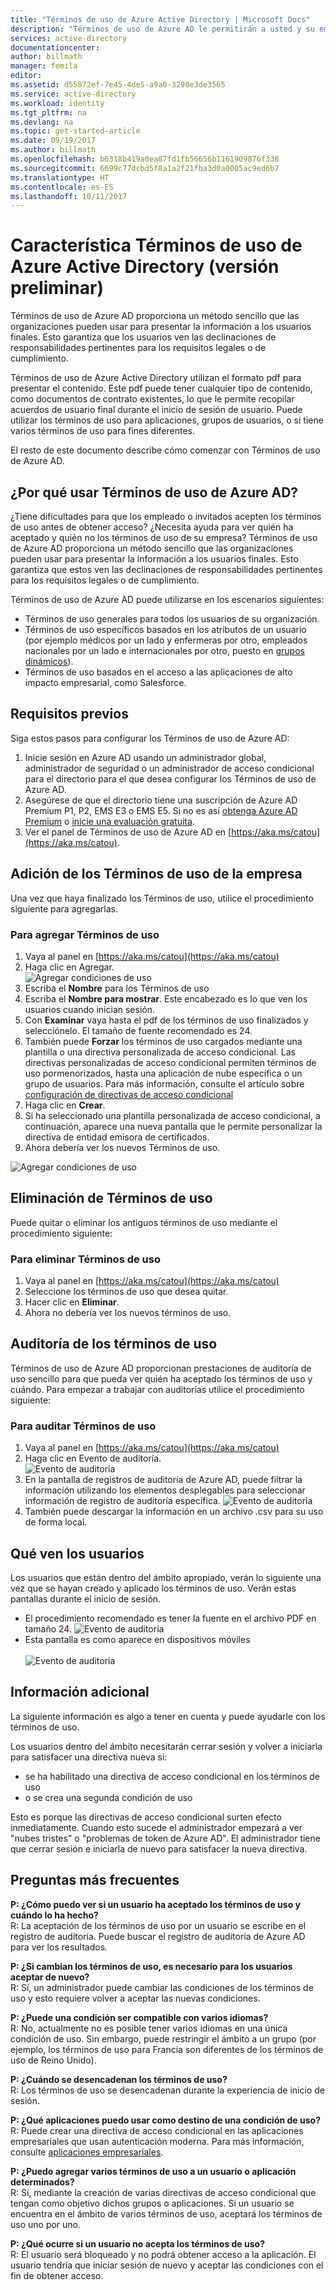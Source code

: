 ```yaml
---
title: "Términos de uso de Azure Active Directory | Microsoft Docs"
description: "Términos de uso de Azure AD le permitirán a usted y su empresa tener la capacidad para proporcionar los términos de uso a los usuarios de los servicios de Azure AD."
services: active-directory
documentationcenter: 
author: billmath
manager: femila
editor: 
ms.assetid: d55872ef-7e45-4de5-a9a0-3298e3de3565
ms.service: active-directory
ms.workload: identity
ms.tgt_pltfrm: na
ms.devlang: na
ms.topic: get-started-article
ms.date: 09/19/2017
ms.author: billmath
ms.openlocfilehash: b6318b419a0ea87fd1fb56656b1161909876f338
ms.sourcegitcommit: 6699c77dcbd5f8a1a2f21fba3d0a0005ac9ed6b7
ms.translationtype: HT
ms.contentlocale: es-ES
ms.lasthandoff: 10/11/2017
---
```

# <a name="azure-active-directory-terms-of-use-feature-preview"></a>Característica Términos de uso de Azure Active Directory (versión preliminar)
Términos de uso de Azure AD proporciona un método sencillo que las organizaciones pueden usar para presentar la información a los usuarios finales.  Esto garantiza que los usuarios ven las declinaciones de responsabilidades pertinentes para los requisitos legales o de cumplimiento.

Términos de uso de Azure Active Directory utilizan el formato pdf para presentar el contenido.   Este pdf puede tener cualquier tipo de contenido, como documentos de contrato existentes, lo que le permite recopilar acuerdos de usuario final durante el inicio de sesión de usuario.  Puede utilizar los términos de uso para aplicaciones, grupos de usuarios, o si tiene varios términos de uso para fines diferentes.

El resto de este documento describe cómo comenzar con Términos de uso de Azure AD.  

## <a name="why-use-azure-ad-terms-of-use"></a>¿Por qué usar Términos de uso de Azure AD?
¿Tiene dificultades para que los empleado o invitados acepten los términos de uso antes de obtener acceso? ¿Necesita ayuda para ver quién ha aceptado y quién no los términos de uso de su empresa?  Términos de uso de Azure AD proporciona un método sencillo que las organizaciones pueden usar para presentar la información a los usuarios finales.  Esto garantiza que estos ven las declinaciones de responsabilidades pertinentes para los requisitos legales o de cumplimiento.

Términos de uso de Azure AD puede utilizarse en los escenarios siguientes:
-   Términos de uso generales para todos los usuarios de su organización.
-   Términos de uso específicos basados en los atributos de un usuario (por ejemplo médicos por un lado y enfermeras por otro, empleados nacionales por un lado e internacionales por otro, puesto en [grupos dinámicos](https://azure.microsoft.com/updates/azure-active-directory-dynamic-membership-for-groups)).
-   Términos de uso basados en el acceso a las aplicaciones de alto impacto empresarial, como Salesforce.


## <a name="prerequisites"></a>Requisitos previos
Siga estos pasos para configurar los Términos de uso de Azure AD:

1. Inicie sesión en Azure AD usando un administrador global, administrador de seguridad o un administrador de acceso condicional para el directorio para el que desea configurar los Términos de uso de Azure AD.
2. Asegúrese de que el directorio tiene una suscripción de Azure AD Premium P1, P2, EMS E3 o EMS E5.  Si no es así [obtenga Azure AD Premium](active-directory-get-started-premium.md) o [inicie una evaluación gratuita](https://azure.microsoft.com/trial/get-started-active-directory/).
3. Ver el panel de Términos de uso de Azure AD en [https://aka.ms/catou](https://aka.ms/catou).



## <a name="add-company-terms-of-use"></a>Adición de los Términos de uso de la empresa
Una vez que haya finalizado los Términos de uso, utilice el procedimiento siguiente para agregarlas.

### <a name="to-add-terms-of-use"></a>Para agregar Términos de uso
1. Vaya al panel en [https://aka.ms/catou](https://aka.ms/catou)
2. Haga clic en Agregar.</br>
![Agregar condiciones de uso](media/active-directory-tou/tou2.png)
3. Escriba el **Nombre** para los Términos de uso
4. Escriba el **Nombre para mostrar**.  Este encabezado es lo que ven los usuarios cuando inician sesión.
5. Con **Examinar** vaya hasta el pdf de los términos de uso finalizados y selecciónelo.  El tamaño de fuente recomendado es 24.
6. También puede **Forzar** los términos de uso cargados mediante una plantilla o una directiva personalizada de acceso condicional.  Las directivas personalizadas de acceso condicional permiten términos de uso pormenorizados, hasta una aplicación de nube específica o un grupo de usuarios.  Para más información, consulte el artículo sobre [configuración de directivas de acceso condicional](active-directory-conditional-access-best-practices.md)
7. Haga clic en **Crear**.
8. Si ha seleccionado una plantilla personalizada de acceso condicional, a continuación, aparece una nueva pantalla que le permite personalizar la directiva de entidad emisora de certificados.
7. Ahora debería ver los nuevos Términos de uso.</br>

![Agregar condiciones de uso](media/active-directory-tou/tou3.png)

## <a name="delete-terms-of-use"></a>Eliminación de Términos de uso
Puede quitar o eliminar los antiguos términos de uso mediante el procedimiento siguiente:

### <a name="to-delete-terms-of-use"></a>Para eliminar Términos de uso
1. Vaya al panel en [https://aka.ms/catou](https://aka.ms/catou)
2. Seleccione los términos de uso que desea quitar.
3. Hacer clic en **Eliminar**.
4. Ahora no debería ver los nuevos términos de uso.


## <a name="audit-terms-of-use"></a>Auditoría de los términos de uso
Términos de uso de Azure AD proporcionan prestaciones de auditoría de uso sencillo para que pueda ver quién ha aceptado los términos de uso y cuándo.  Para empezar a trabajar con auditorías utilice el procedimiento siguiente:

### <a name="to-audit-terms-of-use"></a>Para auditar Términos de uso
1. Vaya al panel en [https://aka.ms/catou](https://aka.ms/catou)
2. Haga clic en Evento de auditoría.</br>
![Evento de auditoría](media/active-directory-tou/tou8.png)
3.  En la pantalla de registros de auditoría de Azure AD, puede filtrar la información utilizando los elementos desplegables para seleccionar información de registro de auditoría específica.
![Evento de auditoría](media/active-directory-tou/tou9.png)
4.  También puede descargar la información en un archivo .csv para su uso de forma local.

## <a name="what-users-see"></a>Qué ven los usuarios
Los usuarios que están dentro del ámbito apropiado, verán lo siguiente una vez que se hayan creado y aplicado los términos de uso.  Verán estas pantallas durante el inicio de sesión.
-   El procedimiento recomendado es tener la fuente en el archivo PDF en tamaño 24.
![Evento de auditoría](media/active-directory-tou/tou10.png)
-   Esta pantalla es como aparece en dispositivos móviles</br></br>
![Evento de auditoría](media/active-directory-tou/tou11.png)

## <a name="additional-information"></a>Información adicional
La siguiente información es algo a tener en cuenta y puede ayudarle con los términos de uso.


Los usuarios dentro del ámbito necesitarán cerrar sesión y volver a iniciarla para satisfacer una directiva nueva si:
 - se ha habilitado una directiva de acceso condicional en los términos de uso
 - o se crea una segunda condición de uso

Esto es porque las directivas de acceso condicional surten efecto inmediatamente. Cuando esto sucede el administrador empezará a ver "nubes tristes" o "problemas de token de Azure AD". El administrador tiene que cerrar sesión e iniciarla de nuevo para satisfacer la nueva directiva.





## <a name="frequently-asked-questions"></a>Preguntas más frecuentes

**P: ¿Cómo puedo ver si un usuario ha aceptado los términos de uso y cuándo lo ha hecho?**</br>
R: La aceptación de los términos de uso por un usuario se escribe en el registro de auditoría. Puede buscar el registro de auditoría de Azure AD para ver los resultados.  

**P: ¿Si cambian los términos de uso, es necesario para los usuarios aceptar de nuevo?**</br>
R: Sí, un administrador puede cambiar las condiciones de los términos de uso y esto requiere volver a aceptar las nuevas condiciones.

**P: ¿Puede una condición ser compatible con varios idiomas?**</br>
R: No, actualmente no es posible tener varios idiomas en una única condición de uso.  Sin embargo, puede restringir el ámbito a un grupo (por ejemplo, los términos de uso para Francia son diferentes de los términos de uso de Reino Unido). 

**P: ¿Cuándo se desencadenan los términos de uso?**</br>
R: Los términos de uso se desencadenan durante la experiencia de inicio de sesión.

**P: ¿Qué aplicaciones puedo usar como destino de una condición de uso?**</br>
R: Puede crear una directiva de acceso condicional en las aplicaciones empresariales que usan autenticación moderna.  Para más información, consulte [aplicaciones empresariales](https://docs.microsoft.com/azure/active-directory/active-directory-coreapps-view-azure-portal).

**P: ¿Puedo agregar varios términos de uso a un usuario o aplicación determinados?**</br>
R: Sí, mediante la creación de varias directivas de acceso condicional que tengan como objetivo dichos grupos o aplicaciones. Si un usuario se encuentra en el ámbito de varios términos de uso, aceptará los términos de uso uno por uno.
 
**P: ¿Qué ocurre si un usuario no acepta los términos de uso?**</br>
R: El usuario será bloqueado y no podrá obtener acceso a la aplicación. El usuario tendría que iniciar sesión de nuevo y aceptar las condiciones con el fin de obtener acceso.